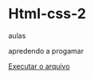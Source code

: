 # Html-css-2
 aulas

apredendo a progamar

<a href="https://luizeduardo-dev021.github.io/Html-css-2/Exercicios/ex001">Executar o arquivo </a>

